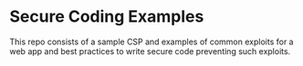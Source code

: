 # Secure Coding Examples

This repo consists of a sample CSP and examples of common exploits for a web app and best practices to write secure code preventing such exploits.
